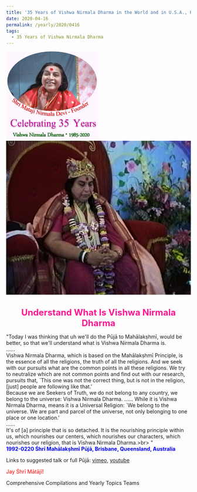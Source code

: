 ```yaml
---
title: '35 Years of Vishwa Nirmala Dharma in the World and in U.S.A., Post 3'
date: 2020-04-16
permalink: /yearly/2020/0416
tags:
  - 35 Years of Vishwa Nirmala Dharma
---
```


<div style="text-align: left"><img src="/images/Celebrating35YearsVishwaNirmalaDharma.png" width="250" /></div>

<div style="text-align: center"><img src="/images/image397.png" /></div>

<br>
<p style="color:DeepPink; text-align:center">
<font size="+2"><b>Understand What Is Vishwa Nirmala Dharma</b><br></font>
</p>

<p>
"Today I was thinking that uh we'll do the Pūjā to Mahālakṣhmī, would be better, so that we'll understand what is Vishwa Nirmala Dharma is.<br>
......<br>
Vishwa Nirmala Dharma, which is based on the Mahālakṣhmī Principle, is the essence of all the religions, the truth of all the religions. And we seek with our pursuits what are the common points in all these religions. We try to neutralize which are not common points and find out with our research, pursuits that, `This one was not the correct thing, but is not in the religion, [just] people are following like that.'<br>
Because we are Seekers of Truth, we do not belong to any country, we belong to the universe: Vishwa Nirmala Dharma. ...... While it is Vishwa Nirmala Dharma, means it is a Universal Religion: `We belong to the universe. We are part and parcel of the universe, not only belonging to one place or one location.'<br>
......<br>
It's of [a] principle that is so detached. It is the nourishing principle within us, which nourishes our centers, which nourishes our characters, which nourishes our religion, that is Vishwa Nirmala Dharma.>br>
"<br>
<font color="blue"><b>1992-0220 Śhrī Mahālakṣhmī Pūjā, Brisbane, Queensland, Australia</b></font><br>
</p>

Links to suggested talk or full Pūjā: <a href="https://vimeo.com/34826324"> vimeo</a>, <a href="https://www.youtube.com/watch?v=OR9mMD1RYS0"> youtube</a><br>

<p style="color:red;">Jay Śhrī Mātājī!<br></p>

Comprehensive Compilations and Yearly Topics Teams